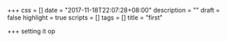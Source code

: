 +++
css = []
date = "2017-11-18T22:07:28+08:00"
description = ""
draft = false
highlight = true
scripts = []
tags = []
title = "first"

+++
setting it op

